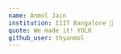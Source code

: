 ```yaml
---
name: Anmol Jain
institution: IIIT Bangalore 🚩 
quote: We made it! YOLO 
github_user: thyanmol
---
```

